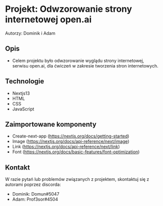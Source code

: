 # Projekt: Odwzorowanie strony internetowej open.ai

Autorzy: Dominik i Adam

## Opis

- Celem projektu było odwzorowanie wyglądu strony internetowej, serwisu open.ai, dla ćwiczeń w zakresie tworzenia stron internetowych.

## Technologie

- Nextjs13
- HTML
- CSS
- JavaScript

## Zaimportowane komponenty

- Create-next-app (https://nextjs.org/docs/getting-started)
- Image (https://nextjs.org/docs/api-reference/next/image)
- Link (https://nextjs.org/docs/api-reference/next/link)
- Font (https://nextjs.org/docs/basic-features/font-optimization)

## Kontakt

W razie pytań lub problemów związanych z projektem, skontaktuj się z autorami poprzez discorda:

- Dominik: Domun#5047
- Adam: Prof3sor#4504
